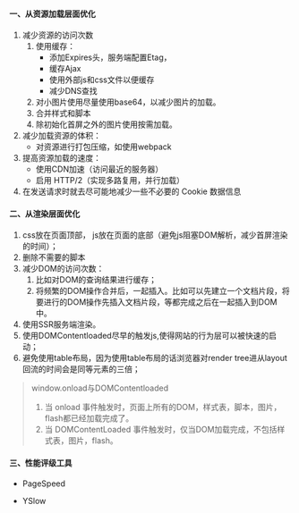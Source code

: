 #### 一、从资源加载层面优化

1. 减少资源的访问次数
   1. 使用缓存：
      - 添加Expires头，服务端配置Etag，
      - 缓存Ajax
      - 使用外部js和css文件以便缓存
      - 减少DNS查找
   2. 对小图片使用尽量使用base64，以减少图片的加载。
   3. 合并样式和脚本
   4. 除初始化首屏之外的图片使用按需加载。
2. 减少加载资源的体积：
   - 对资源进行打包压缩，如使用webpack
3. 提高资源加载的速度：
   - 使用CDN加速（访问最近的服务器）
   - 启用 HTTP/2（实现多路复用，并行加载）
4. 在发送请求时就去尽可能地减少一些不必要的 Cookie 数据信息

#### 二、从渲染层面优化

1. css放在页面顶部， js放在页面的底部（避免js阻塞DOM解析，减少首屏渲染的时间）；
2. 删除不需要的脚本
3. 减少DOM的访问次数：
   1. 比如对DOM的查询结果进行缓存；
   2. 将频繁的DOM操作合并后，一起插入。比如可以先建立一个文档片段，将要进行的DOM操作先插入文档片段，等都完成之后在一起插入到DOM中。
4. 使用SSR服务端渲染。
5. 使用DOMContentloaded尽早的触发js,使得网站的行为层可以被快速的启动；
6. 避免使用table布局，因为使用table布局的话浏览器对render tree进从layout回流的时间会是同等元素的三倍；

> window.onload与DOMContentloaded
>
> 1. 当 onload 事件触发时，页面上所有的DOM，样式表，脚本，图片，flash都已经加载完成了。
> 2. 当 DOMContentLoaded 事件触发时，仅当DOM加载完成，不包括样式表，图片，flash。

#### 三、性能评级工具

- PageSpeed 

- YSlow

